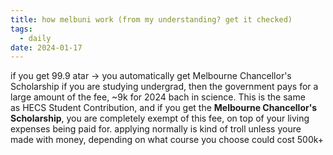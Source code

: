 ```yaml
---
title: how melbuni work (from my understanding? get it checked)
tags:
  - daily
date: 2024-01-17
---
```

if you get 99.9 atar -> you automatically get Melbourne Chancellor's Scholarship
if you are studying undergrad, then the government pays for a large amount of the fee, ~9k for 2024 bach in science. This is the same as HECS Student Contribution, and if you get the **Melbourne Chancellor's Scholarship**, you are completely exempt of this fee, on top of your living expenses being paid for.
applying normally is kind of troll unless youre made with money, depending on what course you choose could cost 500k+